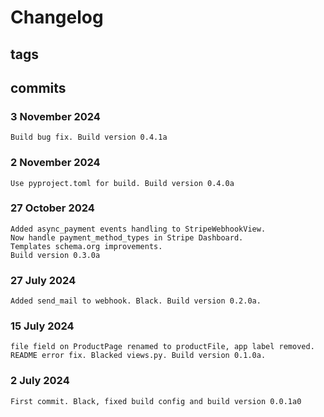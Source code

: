 # Changelog #

## tags ##

## commits ##

### 3 November 2024 ###

    Build bug fix. Build version 0.4.1a

### 2 November 2024 ###

    Use pyproject.toml for build. Build version 0.4.0a

### 27 October 2024 ###

    Added async_payment events handling to StripeWebhookView. 
    Now handle payment_method_types in Stripe Dashboard. 
    Templates schema.org improvements.
    Build version 0.3.0a

### 27 July 2024 ###

    Added send_mail to webhook. Black. Build version 0.2.0a.

### 15 July 2024 ###

    file field on ProductPage renamed to productFile, app label removed. README error fix. Blacked views.py. Build version 0.1.0a.

### 2 July 2024 ###

    First commit. Black, fixed build config and build version 0.0.1a0
